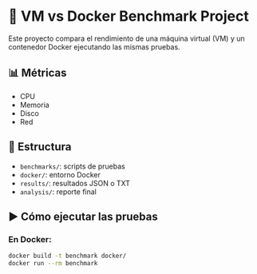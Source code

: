 # 🧪 VM vs Docker Benchmark Project

Este proyecto compara el rendimiento de una máquina virtual (VM) y un contenedor Docker ejecutando las mismas pruebas.

## 📊 Métricas

- CPU
- Memoria
- Disco
- Red

## 📂 Estructura

- `benchmarks/`: scripts de pruebas
- `docker/`: entorno Docker
- `results/`: resultados JSON o TXT
- `analysis/`: reporte final

## ▶️ Cómo ejecutar las pruebas

### En Docker:

```bash
docker build -t benchmark docker/
docker run --rm benchmark
